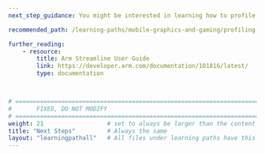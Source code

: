 ```yaml
---
next_step_guidance: You might be interested in learning how to profile your Unity apps on Android.

recommended_path: /learning-paths/mobile-graphics-and-gaming/profiling-unity-apps-on-android/

further_reading:
    - resource:
        title: Arm Streamline User Guide  
        link: https://developer.arm.com/documentation/101816/latest/
        type: documentation



# ================================================================================
#       FIXED, DO NOT MODIFY
# ================================================================================
weight: 21                  # set to always be larger than the content in this path, and one more than 'review'
title: "Next Steps"         # Always the same
layout: "learningpathall"   # All files under learning paths have this same wrapper
---
```

